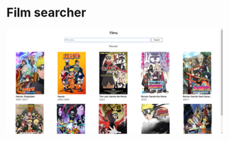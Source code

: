# Film searcher

![screenshot](https://github.com/Bekzzod/Films/blob/master/src/assets/Screenshot1.png)
